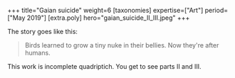 +++
title="Gaian suicide"
weight=6
[taxonomies]
expertise=["Art"]
period=["May 2019"]
[extra.poly]
hero="gaian_suicide_II_III.jpeg"
+++

The story goes like this:

> Birds learned to grow a tiny nuke in their bellies. Now they're after humans. 

This work is incomplete quadriptich. You get to see parts II and III. 